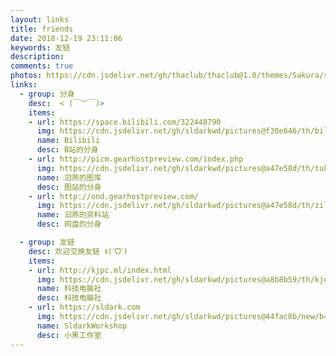 ```yaml
---
layout: links
title: friends
date: 2018-12-19 23:11:06
keywords: 友链
description: 
comments: true
photos: https://cdn.jsdelivr.net/gh/thaclub/thaclub@1.0/themes/Sakura/source/images/cover/21.jpg
links:
  - group: 分身
    desc:  < (￣︶￣)>
    items:
    - url: https://space.bilibili.com/322448790
      img: https://cdn.jsdelivr.net/gh/sldarkwd/pictures@f30e646/th/bilibili%20avatar.jpg?d=mp&r=g&s=50
      name: Bilibili
      desc: B站的分身
    - url: http://picm.gearhostpreview.com/index.php
      img: https://cdn.jsdelivr.net/gh/sldarkwd/pictures@a47e58d/th/tuku.jpg
      name: 汩燕的图库
      desc: 图站的分身
    - url: http://ond.gearhostpreview.com/
      img: https://cdn.jsdelivr.net/gh/sldarkwd/pictures@a47e58d/th/ziliao.jpg
      name: 汩燕的资料站
      desc: 网盘的分身

  - group: 友链
    desc: 欢迎交换友链 ꉂ(ˊᗜˋ)
    items:
    - url: http://kjpc.ml/index.html
      img: https://cdn.jsdelivr.net/gh/sldarkwd/pictures@a8b8b59/th/kjdns.jpg
      name: 科技电脑社
      desc: 科技电脑社
    - url: https://sldark.com
      img: https://cdn.jsdelivr.net/gh/sldarkwd/pictures@44fac8b/new/b4.jpg?d=mp&r=g&s=50
      name: SldarkWorkshop
      desc: 小黑工作室
---
```

